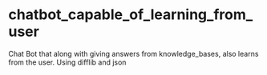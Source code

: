 # chatbot_capable_of_learning_from_user
Chat Bot that along with giving answers from knowledge_bases, also learns from the user. Using difflib and json
